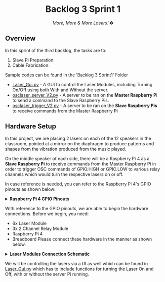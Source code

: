 <h1 align="center">
  Backlog 3 Sprint 1
</h1>

<p align="center">
  <i align="center">More, More & More Lasers! </i>❇
</p>

## Overview
In this sprint of the third backlog, the tasks are to:
1. Slave Pi Preparation
2. Cable Fabrication

Sample codes can be found in the 'Backlog 3 Sprint1' Folder

* [Laser_Gui.py](./Laser_Gui.py) - A GUI to control the Laser Modules, including Turning On/Off using both With and Without the server.
* [osclaser_server_V2.py](./osclaser_server_V2.py) - A server to be ran on the **Master Raspberry Pi** to send a command to the Slave Raspberry Pis.
* [osclaser_trigger_V2.py](./osclaser_trigger_V2.py) - A server to be ran on the **Slave Raspberry Pis** to receive commands from  the Master Raspberry Pi

## Hardware Setup
In this project, we are placing 2 lasers on each of the 12 speakers in the classroom, pointed at a mirror on the diaphragm to produce patterns and shapes from the vibration produced from the music played. <br>

On the middle speaker of each side, there will be a Raspberry Pi 4 as a **Slave Raspberry Pi** to receive commands from the Master Raspberry Pi in order to trigger OSC commands of GPIO.HIGH or GPIO.LOW to various relay channels which would turn the respective lasers on or off. <br>

In case reference is needed, you can refer to the Raspberry Pi 4's GPIO pinouts as shown below:
<details><summary><b>Raspberry Pi 4 GPIO Pinouts</b></summary>
  <br><img src="./Assets/RaspiGPIOpinouts.png" width=550 height =300 >
</details>

With reference to the GPIO pinouts, we are able to begin the hardware connections. Before we begin, you need:
* 6x Laser Module
* 3x 2 Channel Relay Module
* Raspberry Pi 4
* Breadboard
Please connect these hardware in the manner as shown below.
<details><summary><b>Laser Modules Connection Schematic</b></summary>
  <br><img src="./Assets/OSC_Relay_Laser_Schematics.png" width = 550 height = 550>
</details>

We will be controlling the lasers via a UI as well which can be found in [Laser_Gui.py](./Laser_Gui.py) which has to include functions for turning the Laser On and Off, with or without the server Pi running. 
